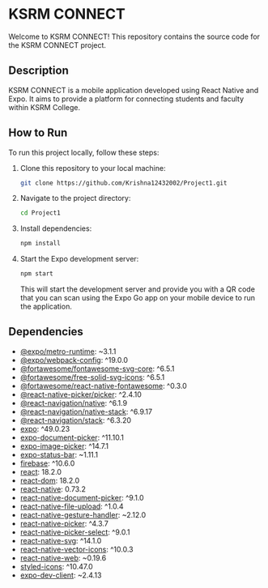 # KSRM CONNECT

Welcome to KSRM CONNECT! This repository contains the source code for the KSRM CONNECT project.

## Description

KSRM CONNECT is a mobile application developed using React Native and Expo. It aims to provide a platform for connecting students and faculty within KSRM College.

## How to Run

To run this project locally, follow these steps:

1. Clone this repository to your local machine:

   ```bash
   git clone https://github.com/Krishna12432002/Project1.git
   ```

2. Navigate to the project directory:

   ```bash
   cd Project1
   ```

3. Install dependencies:

   ```bash
   npm install
   ```

4. Start the Expo development server:

   ```bash
   npm start
   ```

   This will start the development server and provide you with a QR code that you can scan using the Expo Go app on your mobile device to run the application.

## Dependencies

- [@expo/metro-runtime](https://www.npmjs.com/package/@expo/metro-runtime): ~3.1.1
- [@expo/webpack-config](https://www.npmjs.com/package/@expo/webpack-config): ^19.0.0
- [@fortawesome/fontawesome-svg-core](https://www.npmjs.com/package/@fortawesome/fontawesome-svg-core): ^6.5.1
- [@fortawesome/free-solid-svg-icons](https://www.npmjs.com/package/@fortawesome/free-solid-svg-icons): ^6.5.1
- [@fortawesome/react-native-fontawesome](https://www.npmjs.com/package/@fortawesome/react-native-fontawesome): ^0.3.0
- [@react-native-picker/picker](https://www.npmjs.com/package/@react-native-picker/picker): ^2.4.10
- [@react-navigation/native](https://www.npmjs.com/package/@react-navigation/native): ^6.1.9
- [@react-navigation/native-stack](https://www.npmjs.com/package/@react-navigation/native-stack): ^6.9.17
- [@react-navigation/stack](https://www.npmjs.com/package/@react-navigation/stack): ^6.3.20
- [expo](https://www.npmjs.com/package/expo): ^49.0.23
- [expo-document-picker](https://www.npmjs.com/package/expo-document-picker): ^11.10.1
- [expo-image-picker](https://www.npmjs.com/package/expo-image-picker): ^14.7.1
- [expo-status-bar](https://www.npmjs.com/package/expo-status-bar): ~1.11.1
- [firebase](https://www.npmjs.com/package/firebase): ^10.6.0
- [react](https://www.npmjs.com/package/react): 18.2.0
- [react-dom](https://www.npmjs.com/package/react-dom): 18.2.0
- [react-native](https://www.npmjs.com/package/react-native): 0.73.2
- [react-native-document-picker](https://www.npmjs.com/package/react-native-document-picker): ^9.1.0
- [react-native-file-upload](https://www.npmjs.com/package/react-native-file-upload): ^1.0.4
- [react-native-gesture-handler](https://www.npmjs.com/package/react-native-gesture-handler): ~2.12.0
- [react-native-picker](https://www.npmjs.com/package/react-native-picker): ^4.3.7
- [react-native-picker-select](https://www.npmjs.com/package/react-native-picker-select): ^9.0.1
- [react-native-svg](https://www.npmjs.com/package/react-native-svg): ^14.1.0
- [react-native-vector-icons](https://www.npmjs.com/package/react-native-vector-icons): ^10.0.3
- [react-native-web](https://www.npmjs.com/package/react-native-web): ~0.19.6
- [styled-icons](https://www.npmjs.com/package/styled-icons): ^10.47.0
- [expo-dev-client](https://www.npmjs.com/package/expo-dev-client): ~2.4.13
